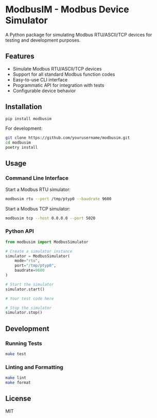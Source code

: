 # ModbusIM - Modbus Device Simulator

A Python package for simulating Modbus RTU/ASCII/TCP devices for testing and development purposes.

## Features

- Simulate Modbus RTU/ASCII/TCP devices
- Support for all standard Modbus function codes
- Easy-to-use CLI interface
- Programmatic API for integration with tests
- Configurable device behavior

## Installation

```bash
pip install modbusim
```

For development:

```bash
git clone https://github.com/yourusername/modbusim.git
cd modbusim
poetry install
```

## Usage

### Command Line Interface

Start a Modbus RTU simulator:

```bash
modbusim rtu --port /tmp/ptyp0 --baudrate 9600
```

Start a Modbus TCP simulator:

```bash
modbusim tcp --host 0.0.0.0 --port 5020
```

### Python API

```python
from modbusim import ModbusSimulator

# Create a simulator instance
simulator = ModbusSimulator(
    mode="rtu",
    port="/tmp/ptyp0",
    baudrate=9600
)

# Start the simulator
simulator.start()

# Your test code here

# Stop the simulator
simulator.stop()
```

## Development

### Running Tests

```bash
make test
```

### Linting and Formatting

```bash
make lint
make format
```

## License

MIT
